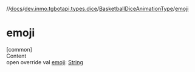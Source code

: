 //[docs](../../../index.md)/[dev.inmo.tgbotapi.types.dice](../index.md)/[BasketballDiceAnimationType](index.md)/[emoji](emoji.md)



# emoji  
[common]  
Content  
open override val [emoji](emoji.md): [String](https://kotlinlang.org/api/latest/jvm/stdlib/kotlin/-string/index.html)  



